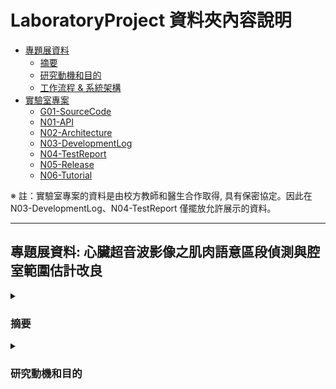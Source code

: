 # LaboratoryProject 資料夾內容說明
* [專題展資料](#independent_study)
    * [摘要](#summary)
    * [研究動機和目的](#study_target)
    * [工作流程 & 系統架構](#system_process)
* [實驗室專案](#lab_project)
    * [G01-SourceCode](#source_code)
    * [N01-API](#api)
    * [N02-Architecture](#architecture)
    * [N03-DevelopmentLog](#develop_log)
    * [N04-TestReport](#test_report)
    * [N05-Release](#release)
    * [N06-Tutorial](#tutorial)


※ 註：實驗室專案的資料是由校方教師和醫生合作取得, 具有保密協定。因此在 N03-DevelopmentLog、N04-TestReport 僅擺放允許展示的資料。
* * *  

<h2 id="independent_study">專題展資料: 心臟超音波影像之肌肉語意區段偵測與腔室範圍估計改良</h2> 
<details>
   <summary><h3 id="summary">摘要</h3></summary>
根據世界衛生組織統計，心血管疾病是全球的第一大死因，估計每年奪去 1790 萬人的生命。近年來，超音波的技術有了極大的進步，可以對心臟結構和功能進行評估。心臟超音波的發展可以詳細的顯示人體在正常生理狀態和病理狀態的心臟結構、測量和功能的系列檢查，透過此項技術提高了診斷的準確性。基於與醫生合作的經驗，我們創建了這個醫療項目，使用超音波影像來描繪心肌、瓣膜、腔室，建立一個分析心臟結構測量的系統。這些計算方法，我們基於規則的系統 (rule-based system) 對心臟每個部分進行分類並儲存測量值以供將來機器學習訓練。該系統用於支持連續患者的跟蹤、分析心臟超音波影像，診斷特定疾病降低誤判率，幫助醫生以做出最佳診斷，提高醫療品質。通過與醫生討論，我們列出了疾病及其症狀，開發了一個系統來分析心臟的量測值，以檢測不同類型的疾病。
</details>
<details>
    <summary><h3 id="study_target">研究動機和目的</h3></summary>
由於心血管疾病一直位於全球十大死因的榜首，直到心臟超音波技術的發展針對心臟結構的評估及測量，使得提高了醫生診斷的準確性。為了診斷特定疾病及降低誤判率，幫助醫生做出最佳診斷，我們採取影像處理的技術對心臟超音波影像進行分析，在不同角度的心臟超音波影像，針對該影像的心臟結構定義腔室及肌肉的位置和範圍。透過與醫生討論，我們開發了一個系統來分析心臟的量測值，除了檢測不同類型的疾病外，同時輔助醫生診斷的一個工具。現今許多計算機視覺的演算法，已被用在自動駕駛系統和臉部識別上。為了達到理想的結果，這些演算法在計算時都需要大量的數據樣本，然而我們採用基於規則的系統，針對心臟的每個部份進行分類，再給予機器學習模型訓練，即使沒有大量的數據也可以達到理想的成果。
</details>
